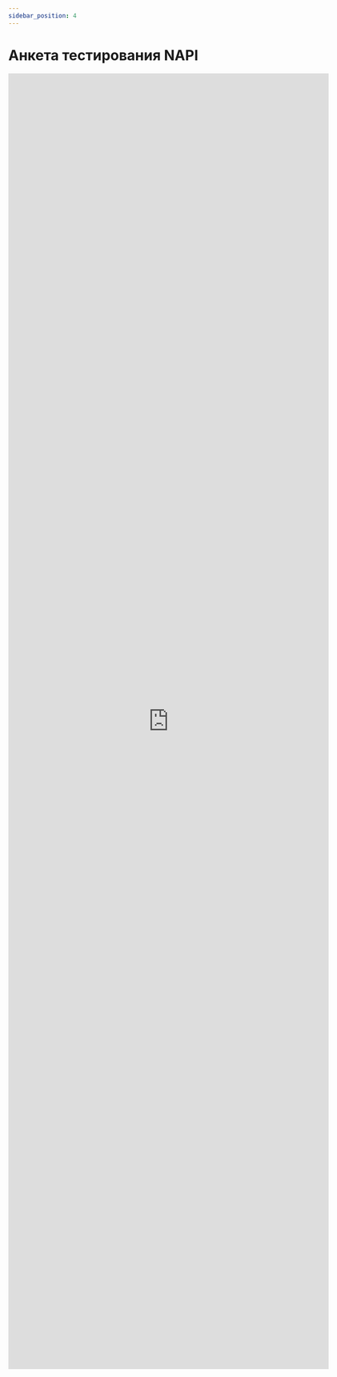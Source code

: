 ```yaml
---
sidebar_position: 4
---
```


# Анкета тестирования NAPI


<iframe src="https://docs.google.com/forms/d/e/1FAIpQLSeQ6qdl1mOAEpbzzRF7GNDhA2c3ymoYcR3xmZKsuEJbxBG1cw/viewform?embedded=true" width="640" height="2588" frameborder="0" marginheight="0" marginwidth="0">Загрузка…</iframe>